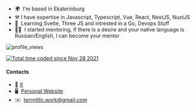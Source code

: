 * 🌍  I'm based in Ekaterinburg
* ⚒️​   I have expertise in Javascript, Typescript, Vue, React, NextJS, NuxtJS
* 🧠  Learning Svelte, Three JS and intrested in a Go, Devops Stuff
* 🧑‍🏫​  I started mentoring, if there is a desire and your native language is Russian/English, I can become your mentor



![profile_views](https://komarev.com/ghpvc/?username=terrnitllc)


<a href="https://wakatime.com/@4016d1b7-d562-4259-b50d-efb21a5f523f"><img src="https://wakatime.com/badge/user/4016d1b7-d562-4259-b50d-efb21a5f523f.svg" alt="Total time coded since Nov 28 2021" /></a>

#### Contacts
- 🔷​  [X](https://x.com/gaundergod)
- 🖥️  [Personal Website](https://terrnit-xyz.vercel.app)
- ✉️  [terrnitllc.work@gmail.com](mailto:terrnitllc.work@gmail.com)








